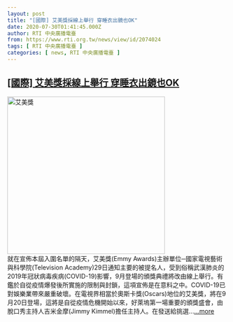 ```yaml
---
layout: post
title: "[國際] 艾美獎採線上舉行 穿睡衣出鏡也OK"
date: 2020-07-30T01:41:45.000Z
author: RTI 中央廣播電臺
from: https://www.rti.org.tw/news/view/id/2074024
tags: [ RTI 中央廣播電臺 ]
categories: [ news, RTI 中央廣播電臺 ]
---
```

<!--1596073305000-->
[[國際] 艾美獎採線上舉行 穿睡衣出鏡也OK](https://www.rti.org.tw/news/view/id/2074024)
------

<div>
<img src="https://static.rti.org.tw/assets/thumbnails/2019/08/08/8b40b80e61241521d4faf3cd182ffd41.jpg" width="360" alt="艾美獎" title="艾美獎"><br>就在宣佈本屆入圍名單的隔天，艾美獎(Emmy Awards)主辦單位─國家電視藝術與科學院(Television Academy)29日通知主要的被提名人，受到俗稱武漢肺炎的2019年冠狀病毒疾病(COVID-19)影響，9月登場的頒獎典禮將改由線上舉行。有鑑於自從疫情爆發後所實施的限制與封鎖，這項宣佈是在意料之中。COVID-19已對娛樂業帶來嚴重破壞。在電視界相當於奧斯卡獎(Oscars)地位的艾美獎，將在9月20日登場，這將是自從疫情危機開始以來，好萊塢第一場重要的頒獎盛會，由脫口秀主持人吉米金摩(Jimmy Kimmel)擔任主持人。在發送給挑選...<a target="_blank" href="https://www.rti.org.tw/news/view/id/2074024">...more</a>
</div>
